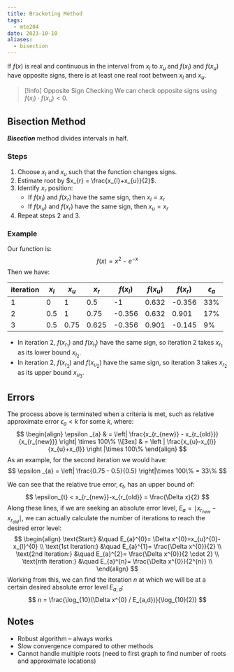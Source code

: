 ```yaml
---
title: Bracketing Method
tags:
  - mte204
date: 2023-10-10
aliases:
  - bisection
---
```

If $f(x)$ is real and continuous in the interval from $x_{l}$ to $x_{u}$ and $f(x_{l})$ and $f(x_{u})$ have opposite signs, there is at least one real root between $x_{l}$ and $x_{u}$.

>[!info] Opposite Sign Checking
> We can check opposite signs using $f(x_{l}) \cdot f(x_{u}) <0$.

## Bisection Method
***Bisection*** method divides intervals in half.
### Steps
1. Choose $x_{l}$ and $x_{u}$ such that the function changes signs.
2. Estimate root by $x_{r} = \frac{x_{l}+x_{u}}{2}$.
3. Identify $x_{r}$ position:
	- If $f(x_{l})$ and $f(x_{r})$ have the same sign, then $x_{l} = x_{r}$
	- If $f(x_{u})$ and $f(x_{r})$ have the same sign, then $x_{u} = x_{r}$
4. Repeat steps 2 and 3.
### Example
Our function is:
$$
f(x)=x^{2}-e^{-x}
$$
Then we have:

| iteration | $x_{l}$ | $x_{u}$ | $x_{r}$ | $f(x_{l})$ | $f(x_{u})$ | $f(x_{r})$ | $\epsilon_{a}$ |
| --------- | ------- | ------- | ------- | ---------- | ---------- | ---------- | -------------- |
| 1         | 0       | 1       | 0.5     | -1         | 0.632      | -0.356     | 33%            |
| 2         | 0.5     | 1       | 0.75    | -0.356     | 0.632      | 0.901      | 17%            |
| 3         | 0.5     | 0.75    | 0.625   | -0.356     | 0.901      | -0.145     | 9%             | 

- In iteration 2, $f(x_{r_{1}})$ and $f(x_{l_{1}})$ have the same sign, so iteration 2 takes $x_{r_{1}}$ as its lower bound $x_{l_{2}}$.
- In iteration 2, $f(x_{r_{2}})$ and $f(x_{u_{2}})$ have the same sign, so iteration 3 takes $x_{r_{2}}$ as its upper bound $x_{u_{3}}$.

## Errors
The process above is terminated when a criteria is met, such as relative approximate error $\epsilon_{a} < k$ for some $k$, where:
$$
\begin{align}
\epsilon _{a}  & = \left| \frac{x_{r_{new}} - x_{r_{old}}}{x_{r_{new}}} \right| \times 100\% \\[3ex] 
	 & = \left | \frac{x_{u}-x_{l}}{x_{u}+x_{l}} \right |\times 100\%
\end{align}
$$
As an example, for the second iteration we would have:
$$
\epsilon _{a} = \left| \frac{0.75 - 0.5}{0.5} \right|\times 100\% = 33\%
$$

We can see that the relative true error, $\epsilon_{t}$, has an upper bound of:
$$
\epsilon_{t} < x_{r_{new}}-x_{r_{old}} = \frac{\Delta x}{2}
$$
Along these lines, if we are seeking an absolute error level, $E_{a} = \mid x_{r_{new}} - x_{r_{old}} \mid$, we can actually calculate the number of iterations to reach the desired error level:
$$
\begin{align}
\text{Start:} &\quad E_{a}^{0}= \Delta x^{0}=x_{u}^{0}-x_{l}^{0} \\
\text{1st Iteration:} &\quad  E_{a}^{1}= \frac{\Delta x^{0}}{2} \\
\text{2nd Iteration:} &\quad  E_{a}^{2}= \frac{\Delta x^{0}}{2 \cdot 2} \\
\text{nth iteration:} &\quad  E_{a}^{n}= \frac{\Delta x^{0}}{2^{n}} \\
\end{align}
$$
Working from this, we can find the iteration $n$ at which we will be at a certain desired absolute error level $E_{a,d}$:
$$
n = \frac{\log_{10}(\Delta x^{0} / E_{a,d})}{\log_{10}(2)}
$$
## Notes
- Robust algorithm – always works
- Slow convergence compared to other methods
- Cannot handle multiple roots (need to first graph to find number of roots and approximate locations)